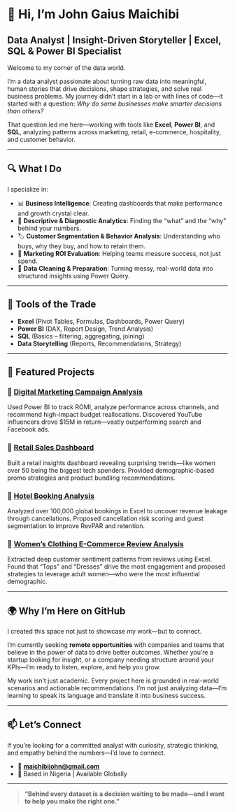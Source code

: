 # 👋 Hi, I’m John Gaius Maichibi

## Data Analyst | Insight-Driven Storyteller | Excel, SQL & Power BI Specialist

Welcome to my corner of the data world.

I’m a data analyst passionate about turning raw data into meaningful, human stories that drive decisions, shape strategies, and solve real business problems. My journey didn’t start in a lab or with lines of code—it started with a question: *Why do some businesses make smarter decisions than others?*

That question led me here—working with tools like **Excel**, **Power BI**, and **SQL**, analyzing patterns across marketing, retail, e-commerce, hospitality, and customer behavior.

---

## 🔍 What I Do

I specialize in:

- 📊 **Business Intelligence**: Creating dashboards that make performance and growth crystal clear.
- 🧠 **Descriptive & Diagnostic Analytics**: Finding the “what” and the “why” behind your numbers.
- 🏷️ **Customer Segmentation & Behavior Analysis**: Understanding who buys, why they buy, and how to retain them.
- 💼 **Marketing ROI Evaluation**: Helping teams measure success, not just spend.
- 🧼 **Data Cleaning & Preparation**: Turning messy, real-world data into structured insights using Power Query.

---

## 🧰 Tools of the Trade

- **Excel** (Pivot Tables, Formulas, Dashboards, Power Query)
- **Power BI** (DAX, Report Design, Trend Analysis)
- **SQL** (Basics – filtering, aggregating, joining)
- **Data Storytelling** (Reports, Recommendations, Strategy)

---

## 📁 Featured Projects

### 🔹 [Digital Marketing Campaign Analysis](https://github.com/GeniusGaius/Digital-Marketing-Campaign-Analysis)
Used Power BI to track ROMI, analyze performance across channels, and recommend high-impact budget reallocations. Discovered YouTube influencers drove $15M in return—vastly outperforming search and Facebook ads.

### 🔹 [Retail Sales Dashboard](https://github.com/GeniusGaius/Retail-Sales-Dashboard)
Built a retail insights dashboard revealing surprising trends—like women over 50 being the biggest tech spenders. Provided demographic-based promo strategies and product bundling recommendations.

### 🔹 [Hotel Booking Analysis](https://github.com/GeniusGaius/Hotel-Booking-Analysis)
Analyzed over 100,000 global bookings in Excel to uncover revenue leakage through cancellations. Proposed cancellation risk scoring and guest segmentation to improve RevPAR and retention.

### 🔹 [Women’s Clothing E-Commerce Review Analysis](https://github.com/GeniusGaius/Womens-Clothing-Review-Analysis)
Extracted deep customer sentiment patterns from reviews using Excel. Found that “Tops” and “Dresses” drive the most engagement and proposed strategies to leverage adult women—who were the most influential demographic.

---

## 🌍 Why I’m Here on GitHub

I created this space not just to showcase my work—but to connect.

I’m currently seeking **remote opportunities** with companies and teams that believe in the power of data to drive better outcomes. Whether you’re a startup looking for insight, or a company needing structure around your KPIs—I’m ready to listen, explore, and help you grow.

My work isn’t just academic. Every project here is grounded in real-world scenarios and actionable recommendations. I’m not just analyzing data—I’m learning to speak its language and translate it into business success.

---

## 📫 Let’s Connect

If you’re looking for a committed analyst with curiosity, strategic thinking, and empathy behind the numbers—I’d love to connect.

- 📧 **maichibijohn@gmail.com**
- 📍 Based in Nigeria | Available Globally

---

> **“Behind every dataset is a decision waiting to be made—and I want to help you make the right one.”**

